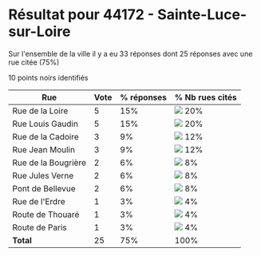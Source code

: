 # Résultat pour 44172 - Sainte-Luce-sur-Loire

Sur l'ensemble de la ville il y a eu 33 réponses dont 25 réponses avec une rue citée (75%)

10 points noirs identifiés

| Rue | Vote | % réponses | % Nb rues cités|
|-----|------|------------|----------------|
| Rue de la Loire | 5 | 15% | <img src="../../img/bar_20.gif" />&nbsp;20%|
| Rue Louis Gaudin | 5 | 15% | <img src="../../img/bar_20.gif" />&nbsp;20%|
| Rue de la Cadoire | 3 | 9% | <img src="../../img/bar_12.gif" />&nbsp;12%|
| Rue Jean Moulin | 3 | 9% | <img src="../../img/bar_12.gif" />&nbsp;12%|
| Rue de la Bougrière | 2 | 6% | <img src="../../img/bar_8.gif" />&nbsp;8%|
| Rue Jules Verne | 2 | 6% | <img src="../../img/bar_8.gif" />&nbsp;8%|
| Pont de Bellevue | 2 | 6% | <img src="../../img/bar_8.gif" />&nbsp;8%|
| Rue de l'Erdre | 1 | 3% | <img src="../../img/bar_4.gif" />&nbsp;4%|
| Route de Thouaré | 1 | 3% | <img src="../../img/bar_4.gif" />&nbsp;4%|
| Route de Paris | 1 | 3% | <img src="../../img/bar_4.gif" />&nbsp;4%|
| **Total** | 25 | 75% | 100%|
